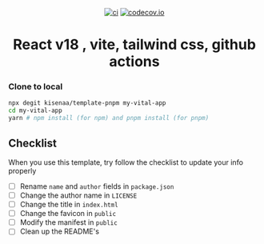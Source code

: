 <div align="center">

[![ci](https://github.com/kisenaa/template-pnpm/actions/workflows/ci-pnpm.yml/badge.svg?branch=main)](https://github.com/kisenaa/template-pnpm/actions)
[![codecov.io](https://codecov.io/github/kisenaa/template-pnpm/coverage.svg?branch=main)](https://codecov.io/gh/kisenaa/template-pnpm?branch=master)

# React v18 , vite, tailwind css, github actions

</div>

### Clone to local

```bash
npx degit kisenaa/template-pnpm my-vital-app
cd my-vital-app
yarn # npm install (for npm) and pnpm install (for pnpm)
```

## Checklist

When you use this template, try follow the checklist to update your info properly

- [ ] Rename `name` and `author` fields in `package.json`
- [ ] Change the author name in `LICENSE`
- [ ] Change the title in `index.html`
- [ ] Change the favicon in `public`
- [ ] Modify the manifest in `public`
- [ ] Clean up the README's

